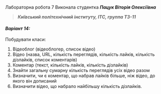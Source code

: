 Лабораторна робота 7 Виконала студентка ***Пацук Віторія Олексіївна***
> ***Київський політехнічний інституту, ІТС, группа ТЗ-11***

#### *Варіант 14:*
Побудувати класи:
1) Відеоблог (відеоблогер, список відео)
2) Відео (назва, URL, кількість переглядів, кількість лайків, кількість дізлайків,
список коментарів)
3) Коментар (текст, кількість лайків, кількість дізлайків)
4) Знайти загальну сумарну кількість переглядів усіх відео разом
5) Визначити, чи є коментар, що набрав лайків більше, ніж відео, до якого він
дописаний
6) Визначити відео, що набрало найбільшу кількість дізлайків. 


